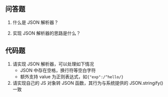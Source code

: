 ## 问答题

1. 什么是 JSON 解析器？

   > 

2. 实现 JSON 解析器的思路是什么？

   > 

## 代码题

1. 请实现 JSON 解析器，可以处理如下情况
   - JSON 中存在空格，换行符等空白字符
   - 额外支持 value 为正则表达式，如`{"exp":/^hello/}`
2. 请实现自己的 JS 对象转 JSON 函数，其行为与系统提供的 JSON.stringify() 一致